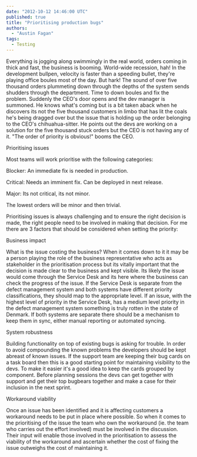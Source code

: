 ```yaml
---
date: "2012-10-12 14:46:00 UTC"
published: true
title: "Prioritising production bugs"
authors:
  - "Austin Fagan"
tags:
  - Testing
---
```


Everything is jogging along swimmingly in the real world, orders coming in thick and fast, the business is booming. World-wide recession, hah! In the development bullpen, velocity is faster than a speeding bullet, they're playing office boules most of the day. But hark! The sound of over five thousand orders plummeting down through the depths of the system sends shudders through the department. Time to down boules and fix the problem.  Suddenly the CEO's door opens and the dev manager is summoned. He knows what's coming but is a bit taken aback when he discovers its not the five thousand customers in limbo that has lit the coals he's being dragged over but the issue that is holding up the order belonging to the CEO's chihuahua-sitter. He points out the devs are working on a solution for the five thousand stuck orders but the CEO is not having any of it. "The order of priority is obvious!" booms the CEO.

Prioritising issues

Most teams will work prioritise with the following categories:

Blocker: An immediate fix is needed in production.

Critical: Needs an imminent fix. Can be deployed in next release.

Major: Its not critical, its not minor.

The lowest orders will be minor and then trivial.

Prioritising issues is always challenging and to ensure the right decision is made, the right people need to be involved in making that decision. For me there are 3 factors that should be considered when setting the priority:

Business impact

What is the issue costing the business? When it comes down to it it may be a person playing the role of the business representative who acts as stakeholder in the prioritisation process but its vitally important that the decision is made clear to the business and kept visible. Its likely the issue would come through the Service Desk and its here where the business can check the progress of the issue. If the Service Desk is separate from the defect management system and both systems have different priority classifications, they should map to the appropriate level. If an issue, with the highest level of priority in the Service Desk, has a medium level priority in the defect management system something is truly rotten in the state of Denmark. If both systems are separate there should be a mechanism to keep them in sync, either manual reporting or automated syncing.

System robustness

Building functionality on top of existing bugs is asking for trouble. In order to avoid compounding the known problems the developers should be kept abreast of known issues. If the support team are keeping their bug cards on a task board then this is a good starting point for maintaining visibility to the devs. To make it easier it's a good idea to keep the cards grouped by component. Before planning sessions the devs can get together with support and get their top bugbears together and make a case for their inclusion in the next sprint.

Workaround viability

Once an issue has been identified and it is affecting customers a workaround needs to be put in place where possible. So when it comes to the prioritising of the issue the team who own the workaround (ie. the team who carries out the effort involved) must be involved in the discussion.  Their input will enable those involved in the prioritisation to assess the viability of the workaround and ascertain whether the cost of fixing the issue outweighs the cost of maintaining it.

